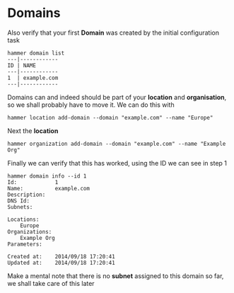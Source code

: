 # Domains

Also verify that your first **Domain** was created by the initial configuration task

```
hammer domain list
---|------------
ID | NAME
---|------------
1  | example.com
---|------------

```

Domains can and indeed should be part of your  **location** and **organisation**, so we shall probably have to move it. We can do this with

```
hammer location add-domain --domain "example.com" --name "Europe"
```

Next the **location**

```
hammer organization add-domain --domain "example.com" --name "Example Org"
```

Finally we can verify that this has worked, using the ID we can see in step 1

```
hammer domain info --id 1
Id:            1
Name:          example.com
Description:
DNS Id:
Subnets:

Locations:
    Europe
Organizations:
    Example Org
Parameters:

Created at:    2014/09/18 17:20:41
Updated at:    2014/09/18 17:20:41
```

Make a mental note that there is no **subnet** assigned to this domain so far, we shall take care of this later
